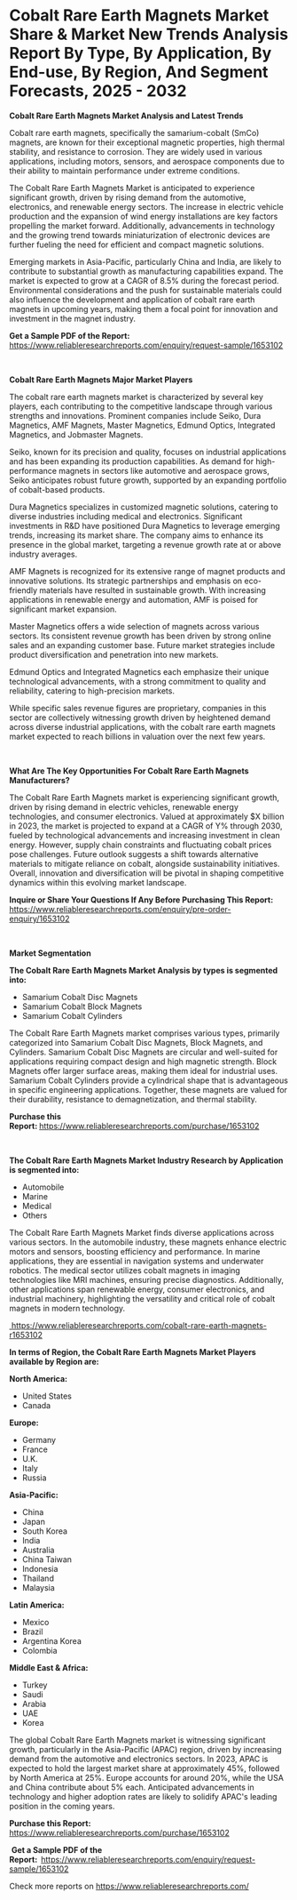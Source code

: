 <p><h1>Cobalt Rare Earth Magnets Market Share & Market New Trends Analysis Report By Type, By Application, By End-use, By Region, And Segment Forecasts, 2025 - 2032</h1></p><p><strong>Cobalt Rare Earth Magnets Market Analysis and Latest Trends</strong></p>
<p><p>Cobalt rare earth magnets, specifically the samarium-cobalt (SmCo) magnets, are known for their exceptional magnetic properties, high thermal stability, and resistance to corrosion. They are widely used in various applications, including motors, sensors, and aerospace components due to their ability to maintain performance under extreme conditions.</p><p>The Cobalt Rare Earth Magnets Market is anticipated to experience significant growth, driven by rising demand from the automotive, electronics, and renewable energy sectors. The increase in electric vehicle production and the expansion of wind energy installations are key factors propelling the market forward. Additionally, advancements in technology and the growing trend towards miniaturization of electronic devices are further fueling the need for efficient and compact magnetic solutions.</p><p>Emerging markets in Asia-Pacific, particularly China and India, are likely to contribute to substantial growth as manufacturing capabilities expand. The market is expected to grow at a CAGR of 8.5% during the forecast period. Environmental considerations and the push for sustainable materials could also influence the development and application of cobalt rare earth magnets in upcoming years, making them a focal point for innovation and investment in the magnet industry.</p></p>
<p><strong>Get a Sample PDF of the Report:&nbsp;</strong> <a href="https://www.reliableresearchreports.com/enquiry/request-sample/1653102?utm_campaign=3315&utm_medium=2&utm_source=Github&utm_content=ia&utm_term=08032025&utm_id=cobalt-rare-earth-magnets">https://www.reliableresearchreports.com/enquiry/request-sample/1653102</a></p>
<p>&nbsp;</p>
<p><strong>Cobalt Rare Earth Magnets Major Market Players</strong></p>
<p><p>The cobalt rare earth magnets market is characterized by several key players, each contributing to the competitive landscape through various strengths and innovations. Prominent companies include Seiko, Dura Magnetics, AMF Magnets, Master Magnetics, Edmund Optics, Integrated Magnetics, and Jobmaster Magnets.</p><p>Seiko, known for its precision and quality, focuses on industrial applications and has been expanding its production capabilities. As demand for high-performance magnets in sectors like automotive and aerospace grows, Seiko anticipates robust future growth, supported by an expanding portfolio of cobalt-based products.</p><p>Dura Magnetics specializes in customized magnetic solutions, catering to diverse industries including medical and electronics. Significant investments in R&D have positioned Dura Magnetics to leverage emerging trends, increasing its market share. The company aims to enhance its presence in the global market, targeting a revenue growth rate at or above industry averages.</p><p>AMF Magnets is recognized for its extensive range of magnet products and innovative solutions. Its strategic partnerships and emphasis on eco-friendly materials have resulted in sustainable growth. With increasing applications in renewable energy and automation, AMF is poised for significant market expansion.</p><p>Master Magnetics offers a wide selection of magnets across various sectors. Its consistent revenue growth has been driven by strong online sales and an expanding customer base. Future market strategies include product diversification and penetration into new markets.</p><p>Edmund Optics and Integrated Magnetics each emphasize their unique technological advancements, with a strong commitment to quality and reliability, catering to high-precision markets.</p><p>While specific sales revenue figures are proprietary, companies in this sector are collectively witnessing growth driven by heightened demand across diverse industrial applications, with the cobalt rare earth magnets market expected to reach billions in valuation over the next few years.</p></p>
<p>&nbsp;</p>
<p><strong>What Are The Key Opportunities For Cobalt Rare Earth Magnets Manufacturers?</strong></p>
<p><p>The Cobalt Rare Earth Magnets market is experiencing significant growth, driven by rising demand in electric vehicles, renewable energy technologies, and consumer electronics. Valued at approximately $X billion in 2023, the market is projected to expand at a CAGR of Y% through 2030, fueled by technological advancements and increasing investment in clean energy. However, supply chain constraints and fluctuating cobalt prices pose challenges. Future outlook suggests a shift towards alternative materials to mitigate reliance on cobalt, alongside sustainability initiatives. Overall, innovation and diversification will be pivotal in shaping competitive dynamics within this evolving market landscape.</p></p>
<p><strong>Inquire or Share Your Questions If Any Before Purchasing This Report:</strong> <a href="https://www.reliableresearchreports.com/enquiry/pre-order-enquiry/1653102?utm_campaign=3315&utm_medium=2&utm_source=Github&utm_content=ia&utm_term=08032025&utm_id=cobalt-rare-earth-magnets">https://www.reliableresearchreports.com/enquiry/pre-order-enquiry/1653102</a></p>
<p>&nbsp;</p>
<p><strong>Market Segmentation</strong></p>
<p><strong>The Cobalt Rare Earth Magnets Market Analysis by types is segmented into:</strong></p>
<p><ul><li>Samarium Cobalt Disc Magnets</li><li>Samarium Cobalt Block Magnets</li><li>Samarium Cobalt Cylinders</li></ul></p>
<p><p>The Cobalt Rare Earth Magnets market comprises various types, primarily categorized into Samarium Cobalt Disc Magnets, Block Magnets, and Cylinders. Samarium Cobalt Disc Magnets are circular and well-suited for applications requiring compact design and high magnetic strength. Block Magnets offer larger surface areas, making them ideal for industrial uses. Samarium Cobalt Cylinders provide a cylindrical shape that is advantageous in specific engineering applications. Together, these magnets are valued for their durability, resistance to demagnetization, and thermal stability.</p></p>
<p><strong>Purchase this Report:&nbsp;</strong><a href="https://www.reliableresearchreports.com/purchase/1653102?utm_campaign=3315&utm_medium=2&utm_source=Github&utm_content=ia&utm_term=08032025&utm_id=cobalt-rare-earth-magnets">https://www.reliableresearchreports.com/purchase/1653102</a></p>
<p>&nbsp;</p>
<p><strong>The Cobalt Rare Earth Magnets Market Industry Research by Application is segmented into:</strong></p>
<p><ul><li>Automobile</li><li>Marine</li><li>Medical</li><li>Others</li></ul></p>
<p><p>The Cobalt Rare Earth Magnets Market finds diverse applications across various sectors. In the automobile industry, these magnets enhance electric motors and sensors, boosting efficiency and performance. In marine applications, they are essential in navigation systems and underwater robotics. The medical sector utilizes cobalt magnets in imaging technologies like MRI machines, ensuring precise diagnostics. Additionally, other applications span renewable energy, consumer electronics, and industrial machinery, highlighting the versatility and critical role of cobalt magnets in modern technology.</p></p>
<p><a href="https://www.reliableresearchreports.com/cobalt-rare-earth-magnets-r1653102?utm_campaign=3315&utm_medium=2&utm_source=Github&utm_content=ia&utm_term=08032025&utm_id=cobalt-rare-earth-magnets">&nbsp;https://www.reliableresearchreports.com/cobalt-rare-earth-magnets-r1653102</a></p>
<p><strong>In terms of Region, the Cobalt Rare Earth Magnets Market Players available by Region are:</strong></p>
<p>
    <p> <strong> North America: </strong>
        <ul>
            <li>United States</li>
            <li>Canada</li>
        </ul>
        </p> 
    <p> <strong> Europe: </strong>
        <ul>
            <li>Germany</li>
            <li>France</li>
            <li>U.K.</li>
            <li>Italy</li>
            <li>Russia</li>
        </ul>
        </p> 
    <p> <strong> Asia-Pacific: </strong>
        <ul>
            <li>China</li>
            <li>Japan</li>
            <li>South Korea</li>
            <li>India</li>
            <li>Australia</li>
            <li>China Taiwan</li>
            <li>Indonesia</li>
            <li>Thailand</li>
            <li>Malaysia</li>
        </ul>
        </p> 
    <p> <strong> Latin America: </strong>
        <ul>
            <li>Mexico</li>
            <li>Brazil</li>
            <li>Argentina Korea</li>
            <li>Colombia</li>
        </ul>
        </p> 
    <p> <strong> Middle East & Africa: </strong>
        <ul>
            <li>Turkey</li>
            <li>Saudi</li>
            <li>Arabia</li>
            <li>UAE</li>
            <li>Korea</li>
        </ul>
    </p>
    </p>
<p><p>The global Cobalt Rare Earth Magnets market is witnessing significant growth, particularly in the Asia-Pacific (APAC) region, driven by increasing demand from the automotive and electronics sectors. In 2023, APAC is expected to hold the largest market share at approximately 45%, followed by North America at 25%. Europe accounts for around 20%, while the USA and China contribute about 5% each. Anticipated advancements in technology and higher adoption rates are likely to solidify APAC's leading position in the coming years.</p></p>
<p><strong>Purchase this Report: </strong><a href="https://www.reliableresearchreports.com/purchase/1653102?utm_campaign=3315&utm_medium=2&utm_source=Github&utm_content=ia&utm_term=08032025&utm_id=cobalt-rare-earth-magnets">https://www.reliableresearchreports.com/purchase/1653102</a></p>
<p>&nbsp;<strong>Get a Sample PDF of the Report:&nbsp;&nbsp;</strong><a href="https://www.reliableresearchreports.com/enquiry/request-sample/1653102?utm_campaign=3315&utm_medium=2&utm_source=Github&utm_content=ia&utm_term=08032025&utm_id=cobalt-rare-earth-magnets">https://www.reliableresearchreports.com/enquiry/request-sample/1653102</a></p>
<p><strong></strong></p>
<p>Check more reports on <a href="https://www.reliableresearchreports.com/?utm_campaign=3315&utm_medium=2&utm_source=Github&utm_content=ia&utm_term=08032025&utm_id=cobalt-rare-earth-magnets">https://www.reliableresearchreports.com/</a></p>